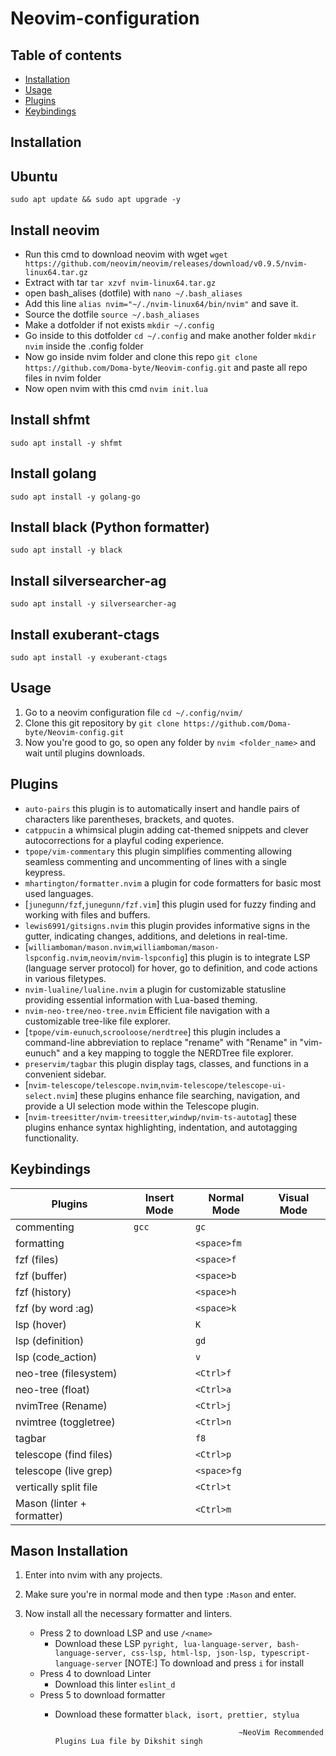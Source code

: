 # Neovim-configuration

## Table of contents

- [Installation](#installation)
- [Usage](#usage)
- [Plugins](#plugins)
- [Keybindings](#keybindings)

## Installation

## Ubuntu

```
sudo apt update && sudo apt upgrade -y
```

## Install neovim

- Run this cmd to download neovim with wget `wget https://github.com/neovim/neovim/releases/download/v0.9.5/nvim-linux64.tar.gz`
- Extract with tar `tar xzvf nvim-linux64.tar.gz`
- open bash_alises (dotfile) with `nano ~/.bash_aliases`
- Add this line `alias nvim="~/./nvim-linux64/bin/nvim"` and save it.
- Source the dotfile `source ~/.bash_aliases`
- Make a dotfolder if not exists `mkdir ~/.config`
- Go inside to this dotfolder `cd ~/.config` and make another folder `mkdir nvim` inside the .config folder
- Now go inside nvim folder and clone this repo `git clone https://github.com/Doma-byte/Neovim-config.git` and paste all repo files in nvim folder
- Now open nvim with this cmd `nvim init.lua`

## Install shfmt

```
sudo apt install -y shfmt
```

## Install golang

```
sudo apt install -y golang-go
```

## Install black (Python formatter)

```
sudo apt install -y black
```

## Install silversearcher-ag

```
sudo apt install -y silversearcher-ag
```

## Install exuberant-ctags

```
sudo apt install -y exuberant-ctags
```

## Usage

1. Go to a neovim configuration file `cd ~/.config/nvim/`
2. Clone this git repository by `git clone https://github.com/Doma-byte/Neovim-config.git`
3. Now you're good to go, so open any folder by `nvim <folder_name>` and wait until plugins downloads.

## Plugins

- `auto-pairs` this plugin is to automatically insert and handle pairs of characters like parentheses, brackets, and quotes.
- `catppucin` a whimsical plugin adding cat-themed snippets and clever autocorrections for a playful coding experience.
- `tpope/vim-commentary` this plugin simplifies commenting allowing seamless commenting and uncommenting of lines with a single keypress.
- `mhartington/formatter.nvim` a plugin for code formatters for basic most used languages.
- [`junegunn/fzf`,`junegunn/fzf.vim`] this plugin used for fuzzy finding and working with files and buffers.
- `lewis6991/gitsigns.nvim` this plugin provides informative signs in the gutter, indicating changes, additions, and deletions in real-time.
- [`williamboman/mason.nvim`,`williamboman/mason-lspconfig.nvim`,`neovim/nvim-lspconfig`] this plugin is to integrate LSP (language server protocol) for hover, go to definition, and code actions in various filetypes.
- `nvim-lualine/lualine.nvim` a plugin for customizable statusline providing essential information with Lua-based theming.
- `nvim-neo-tree/neo-tree.nvim` Efficient file navigation with a customizable tree-like file explorer.
- [`tpope/vim-eunuch`,`scrooloose/nerdtree`] this plugin includes a command-line abbreviation to replace "rename" with "Rename" in "vim-eunuch" and a key mapping to toggle the NERDTree file explorer.
- `preservim/tagbar` this plugin display tags, classes, and functions in a convenient sidebar.
- [`nvim-telescope/telescope.nvim`,`nvim-telescope/telescope-ui-select.nvim`] these plugins enhance file searching, navigation, and provide a UI selection mode within the Telescope plugin.
- [`nvim-treesitter/nvim-treesitter`,`windwp/nvim-ts-autotag`] these plugins enhance syntax highlighting, indentation, and autotagging functionality.

## Keybindings

| Plugins                    | Insert Mode | Normal Mode | Visual Mode |
| -------------------------- | ----------- | ----------- | ----------- |
| commenting                 | `gcc`       | `gc`        |             |
| formatting                 |             | `<space>fm` |             |
| fzf (files)                |             | `<space>f`  |             |
| fzf (buffer)               |             | `<space>b`  |             |
| fzf (history)              |             | `<space>h`  |             |
| fzf (by word :ag)          |             | `<space>k`  |             |
| lsp (hover)                |             | `K`         |             |
| lsp (definition)           |             | `gd`        |             |
| lsp (code_action)          |             | `v`         |             |
| neo-tree (filesystem)      |             | `<Ctrl>f`   |             |
| neo-tree (float)           |             | `<Ctrl>a`   |             |
| nvimTree (Rename)          |             | `<Ctrl>j`   |             |
| nvimtree (toggletree)      |             | `<Ctrl>n`   |             |
| tagbar                     |             | `f8`        |             |
| telescope (find files)     |             | `<Ctrl>p`   |             |
| telescope (live grep)      |             | `<space>fg` |             |
| vertically split file      |             | `<Ctrl>t`   |             |
| Mason (linter + formatter) |             | `<Ctrl>m`   |             |

## Mason Installation

1.  Enter into nvim with any projects.
2.  Make sure you're in normal mode and then type `:Mason` and enter.
3.  Now install all the necessary formatter and linters.

    - Press 2 to download LSP and use `/<name>`
      - Download these LSP `pyright, lua-language-server, bash-language-server, css-lsp, html-lsp, json-lsp, typescript-language-server`
        [NOTE:] To download <Enter> and press `i` for install
    - Press 4 to download Linter
      - Download this linter `eslint_d`
    - Press 5 to download formatter
      - Download these formatter `black, isort, prettier, stylua`

                                                     ~NeoVim Recommended Plugins Lua file by Dikshit singh
